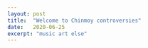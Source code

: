 ```yaml
---
layout: post
title:  "Welcome to Chinmoy controversies"
date:   2020-06-25
excerpt: "music art else"
---
```

